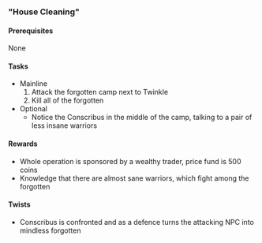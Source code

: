 ### "House Cleaning"
#### Prerequisites
   None

#### Tasks
  * Mainline
    1. Attack the forgotten camp next to Twinkle
    2. Kill all of the forgotten
  * Optional
    - Notice the Conscribus in the middle of the camp, talking to a pair of
   less insane warriors

#### Rewards
  * Whole operation is sponsored by a wealthy trader, price fund is 500 coins
  * Knowledge that there are almost sane warriors, which fight among the
  forgotten

#### Twists
  * Conscribus is confronted and as a defence turns the attacking NPC into
  mindless forgotten
